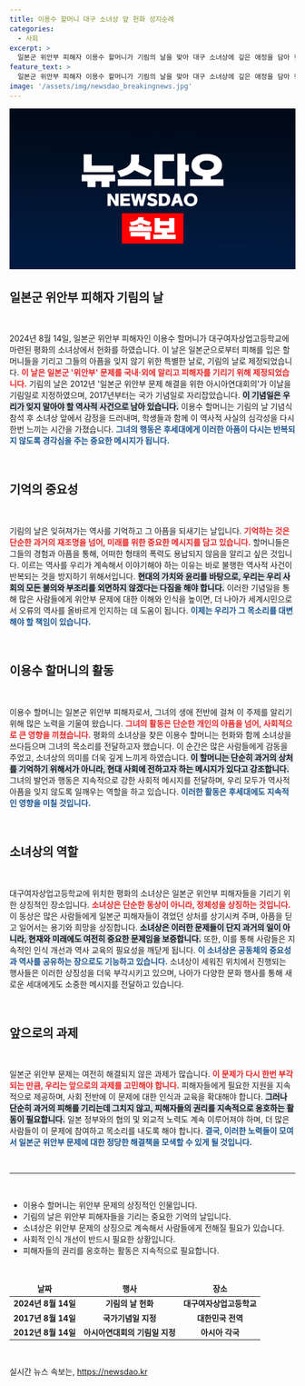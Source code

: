 ```yaml
---
title: 이용수 할머니 대구 소녀상 앞 헌화 성지순례
categories:
  - 사회
excerpt: >
  일본군 위안부 피해자 이용수 할머니가 기림의 날을 맞아 대구 소녀상에 깊은 애정을 담아 헌화하고 눈물을 흘렸다. 잊혀진 역사에 대한 강력한 메시지가 전해진 순간!
feature_text: >
  일본군 위안부 피해자 이용수 할머니가 기림의 날을 맞아 대구 소녀상에 깊은 애정을 담아 헌화하고 눈물을 흘렸다. 잊혀진 역사에 대한 강력한 메시지가 전해진 순간!
image: '/assets/img/newsdao_breakingnews.jpg'
---
```


<p><img src="/assets/img/newsdao_breakingnews.jpg" alt="koreaapp 속보" /></p>

<h2 data-ke-size="size26">일본군 위안부 피해자 기림의 날</h2>

<p data-ke-size="size16">&nbsp;</p>

<p data-ke-size="size16">2024년 8월 14일, 일본군 위안부 피해자인 이용수 할머니가 대구여자상업고등학교에 마련된 평화의 소녀상에서 헌화를 하였습니다. 이 날은 일본군으로부터 피해를 입은 할머니들을 기리고 그들의 아픔을 잊지 않기 위한 특별한 날로, 기림의 날로 제정되었습니다. <b><span style="color: #ee2323;">이 날은 일본군 '위안부' 문제를 국내·외에 알리고 피해자를 기리기 위해 제정되었습니다.</span></b> 기림의 날은 2012년 '일본군 위안부 문제 해결을 위한 아시아연대회의'가 이날을 기림일로 지정하였으며, 2017년부터는 국가 기념일로 자리잡았습니다. <b><span style="background-color: #21538527;">이 기념일은 우리가 잊지 말아야 할 역사적 사건으로 남아 있습니다.</span></b> 이용수 할머니는 기림의 날 기념식 참석 후 소녀상 앞에서 감정을 드러내며, 학생들과 함께 이 역사적 사실의 심각성을 다시 한번 느끼는 시간을 가졌습니다. <b><span style="color: #1a5490;">그녀의 행동은 후세대에게 이러한 아픔이 다시는 반복되지 않도록 경각심을 주는 중요한 메시지가 됩니다.</span></b></p>

<p data-ke-size="size16">&nbsp;</p>

<h2 data-ke-size="size26">기억의 중요성</h2>

<p data-ke-size="size16">&nbsp;</p>

<p data-ke-size="size16">기림의 날은 잊혀져가는 역사를 기억하고 그 아픔을 되새기는 날입니다. <b><span style="color: #ee2323;">기억하는 것은 단순한 과거의 재조명을 넘어, 미래를 위한 중요한 메시지를 담고 있습니다.</span></b> 할머니들은 그들의 경험과 아픔을 통해, 어떠한 형태의 폭력도 용납되지 않음을 알리고 싶은 것입니다. 이르는 역사를 우리가 계속해서 이야기해야 하는 이유는 바로 불행한 역사적 사건이 반복되는 것을 방지하기 위해서입니다. <b><span style="background-color: #21538527;">현대의 가치와 윤리를 바탕으로, 우리는 우리 사회의 모든 불의와 부조리를 외면하지 않겠다는 다짐을 해야 합니다.</span></b> 이러한 기념일을 통해 많은 사람들에게 위안부 문제에 대한 이해와 인식을 높이면, 더 나아가 세계시민으로서 오류의 역사를 올바르게 인지하는 데 도움이 됩니다. <b><span style="color: #1a5490;">이제는 우리가 그 목소리를 대변해야 할 책임이 있습니다.</span></b></p>

<p data-ke-size="size16">&nbsp;</p>

<h2 data-ke-size="size26">이용수 할머니의 활동</h2>

<p data-ke-size="size16">&nbsp;</p>

<p data-ke-size="size16">이용수 할머니는 일본군 위안부 피해자로서, 그녀의 생애 전반에 걸쳐 이 주제를 알리기 위해 많은 노력을 기울여 왔습니다. <b><span style="color: #ee2323;">그녀의 활동은 단순한 개인의 아픔을 넘어, 사회적으로 큰 영향을 끼쳤습니다.</span></b> 평화의 소녀상을 찾은 이용수 할머니는 헌화와 함께 소녀상을 쓰다듬으며 그녀의 목소리를 전달하고자 했습니다. 이 순간은 많은 사람들에게 감동을 주었고, 소녀상의 의미를 더욱 깊게 느끼게 하였습니다. <b><span style="background-color: #21538527;">이 할머니는 단순히 과거의 상처를 기억하기 위해서가 아니라, 현대 사회에 전하고자 하는 메시지가 있다고 강조합니다.</span></b> 그녀의 발언과 행동은 지속적으로 강한 사회적 메시지를 전달하며, 우리 모두가 역사적 아픔을 잊지 않도록 일깨우는 역할을 하고 있습니다. <b><span style="color: #1a5490;">이러한 활동은 후세대에도 지속적인 영향을 미칠 것입니다.</span></b></p>

<p data-ke-size="size16">&nbsp;</p>

<h2 data-ke-size="size26">소녀상의 역할</h2>

<p data-ke-size="size16">&nbsp;</p>

<p data-ke-size="size16">대구여자상업고등학교에 위치한 평화의 소녀상은 일본군 위안부 피해자들을 기리기 위한 상징적인 장소입니다. <b><span style="color: #ee2323;">소녀상은 단순한 동상이 아니라, 정체성을 상징하는 것입니다.</span></b> 이 동상은 많은 사람들에게 일본군 피해자들이 겪었던 상처를 상기시켜 주며, 아픔을 딛고 일어서는 용기와 희망을 상징합니다. <b><span style="background-color: #21538527;">소녀상은 이러한 문제들이 단지 과거의 일이 아니라, 현재와 미래에도 여전히 중요한 문제임을 보증합니다.</span></b> 또한, 이를 통해 사람들은 지속적인 인식 개선과 역사 교육의 필요성을 깨닫게 됩니다. <b><span style="color: #1a5490;">이 소녀상은 공동체의 중요성과 역사를 공유하는 장으로도 기능하고 있습니다.</span></b> 소녀상이 세워진 위치에서 진행되는 행사들은 이러한 상징성을 더욱 부각시키고 있으며, 나아가 다양한 문화 행사를 통해 새로운 세대에게도 소중한 메시지를 전달하고 있습니다.</p>

<p data-ke-size="size16">&nbsp;</p>

<h2 data-ke-size="size26">앞으로의 과제</h2>

<p data-ke-size="size16">&nbsp;</p>

<p data-ke-size="size16">일본군 위안부 문제는 여전히 해결되지 않은 과제가 많습니다. <b><span style="color: #ee2323;">이 문제가 다시 한번 부각되는 만큼, 우리는 앞으로의 과제를 고민해야 합니다.</span></b> 피해자들에게 필요한 지원을 지속적으로 제공하며, 사회 전반에 이 문제에 대한 인식과 교육을 확대해야 합니다. <b><span style="background-color: #21538527;">그러나 단순히 과거의 피해를 기리는데 그치지 않고, 피해자들의 권리를 지속적으로 옹호하는 활동이 필요합니다.</span></b> 일본 정부와의 협의 및 외교적 노력도 계속 이루어져야 하며, 더 많은 사람들이 이 문제에 참여하고 목소리를 내도록 해야 합니다. <b><span style="color: #1a5490;">결국, 이러한 노력들이 모여서 일본군 위안부 문제에 대한 정당한 해결책을 모색할 수 있게 될 것입니다.</span></b></p>

<p data-ke-size="size16">&nbsp;</p>

<hr>

<p data-ke-size="size16">&nbsp;</p>

<ul style="list-style-type: disc;">
    <li>이용수 할머니는 위안부 문제의 상징적인 인물입니다.</li>
    <li>기림의 날은 위안부 피해자들을 기리는 중요한 기억의 날입니다.</li>
    <li>소녀상은 위안부 문제의 상징으로 계속해서 사람들에게 전해질 필요가 있습니다.</li>
    <li>사회적 인식 개선이 반드시 필요한 상황입니다.</li>
    <li>피해자들의 권리를 옹호하는 활동은 지속적으로 필요합니다.</li>
</ul>

<p data-ke-size="size16">&nbsp;</p>

<table style="width: 100%; border-collapse: collapse;">
    <thead>
        <tr>
            <td style="text-align: center; height: 17px;"><b>날짜</b></td>
            <td style="text-align: center; height: 17px;"><b>행사</b></td>
            <td style="text-align: center; height: 17px;"><b>장소</b></td>
        </tr>
    </thead>
    <tbody>
        <tr>
            <td style="text-align: center; height: 17px;"><b>2024년 8월 14일</b></td>
            <td style="text-align: center; height: 17px;"><b>기림의 날 헌화</b></td>
            <td style="text-align: center; height: 17px;"><b>대구여자상업고등학교</b></td>
        </tr>
        <tr>
            <td style="text-align: center; height: 17px;"><b>2017년 8월 14일</b></td>
            <td style="text-align: center; height: 17px;"><b>국가기념일 지정</b></td>
            <td style="text-align: center; height: 17px;"><b>대한민국 전역</b></td>
        </tr>
        <tr>
            <td style="text-align: center; height: 17px;"><b>2012년 8월 14일</b></td>
            <td style="text-align: center; height: 17px;"><b>아시아연대회의 기림일 지정</b></td>
            <td style="text-align: center; height: 17px;"><b>아시아 각국</b></td>
        </tr>
    </tbody>
</table>

<p data-ke-size="size16">&nbsp;</p>
실시간 뉴스 속보는, <a href="https://newsdao.kr" rel="dofollow">https://newsdao.kr</a>


